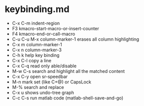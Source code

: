 keybinding.md
=============

* C-x C-m  indent-region
* F3       kmacro-start-macro-or-insert-counter
* F4       kmacro-end-or-call-macro
* C-u C-u  M-x column-marker-1 erases all column highlighting
* C-x m    column-marker-1
* C-x n    column-marker-3
* C-h k    help key binding
* C-x C-l  copy a line
* C-x C-q  read only able/disable
* M-w C-s  search and highlight all the matched content
* C-x C-y  open sr-speedbar
* M-n      mark set (like C+@) or CapsLock
* M-%      search and replace
* C-x u    shows undo-tree graph
* C-c C-s  run matlab code (matlab-shell-save-and-go)
